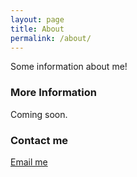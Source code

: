 ```yaml
---
layout: page
title: About
permalink: /about/
---
```


Some information about me!

### More Information

Coming soon.

### Contact me

[Email me](mailto:Stephen@stephenkennedy.me)

